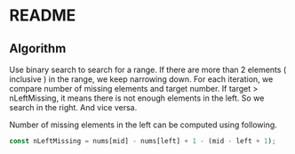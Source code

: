 # README

## Algorithm

Use binary search to search for a range. If there are more than 2 elements ( inclusive ) in the range, we keep narrowing down. For each iteration, we compare number of missing elements and target number. If target > nLeftMissing, it means there is not enough elements in the left. So we search in the right. And vice versa.

Number of missing elements in the left can be computed using following.

```js
const nLeftMissing = nums[mid] - nums[left] + 1 - (mid - left + 1);
```
